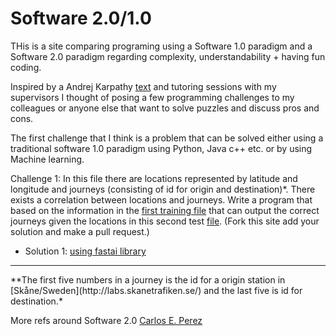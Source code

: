 # Software 2.0/1.0
THis is a site comparing programing using a Software 1.0 paradigm and a Software 2.0 paradigm regarding complexity, understandability + having fun coding.

Inspired by a Andrej Karpathy [text](https://medium.com/@karpathy/software-2-0-a64152b37c35) and tutoring sessions with my supervisors I thought of posing a few programming challenges to my colleagues or anyone else that want to solve puzzles and discuss pros and cons.

The first challenge that I think is a problem that can be solved either using a traditional software 1.0 paradigm using Python, Java c++ etc. or by using Machine learning.

Challenge 1:
In this file there are locations represented by latitude and longitude and journeys (consisting of id for origin and destination)*. There exists a correlation between locations and journeys. Write a program that based on the information in the [first training file](data.csv) that can output the correct journeys given the locations in this second test [file](dataTest.csv).
(Fork this site add your solution and make a pull request.)

* Solution 1: [using fastai library](fastai.ipynb)

<hr>
**The first five numbers in a journey is the id for a origin station in [Skåne/Sweden](http://labs.skanetrafiken.se/) and the last five is id for destination.*

More refs around Software 2.0
[Carlos E. Perez](https://medium.com/intuitionmachine/is-deep-learning-software-2-0-cc7ad46b138f)
